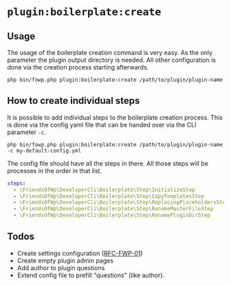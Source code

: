 # `plugin:boilerplate:create`

## Usage

The usage of the boilerplate creation command is very easy. As the only parameter the plugin output directory is needed. All other configuration is done via the creation process starting afterwards.

```shell
php bin/fowp.php plugin:boilerplate:create /path/to/plugin/plugin-name
```

## How to create individual steps

It is possible to add individual steps to the boilerplate creation process. This is done via the config yaml file that can be handed over via the CLI parameter `-c`.

````shell
php bin/fowp.php plugin:boilerplate:create /path/to/plugin/plugin-name -c my-default-config.yml
````

The config file should have all the steps in there. All those steps will be processes in the order in that list. 

```yaml
steps:
  - \FriendsOfWp\DeveloperCli\Boilerplate\Step\InitializeStep
  - \FriendsOfWp\DeveloperCli\Boilerplate\Step\CopyTemplatesStep
  - \FriendsOfWp\DeveloperCli\Boilerplate\Step\ReplacingPlaceholdersStep
  - \FriendsOfWp\DeveloperCli\Boilerplate\Step\RenameMasterFileStep
  - \FriendsOfWp\DeveloperCli\Boilerplate\Step\RenamePluginDirStep

```

## Todos

- Create settings configuration ([RFC-FWP-01](https://github.com/friends-of-wp/rfc-fwp-01-settings))
- Create empty plugin admin pages
- Add author to plugin questions
- Extend config file to prefill "questions" (like author).

